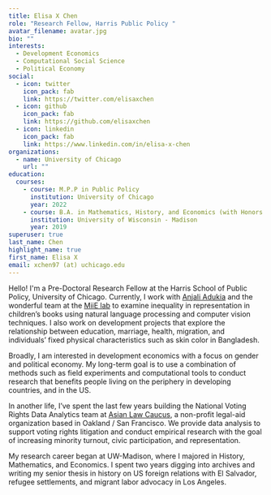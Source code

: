 ```yaml
---
title: Elisa X Chen
role: "Research Fellow, Harris Public Policy "
avatar_filename: avatar.jpg
bio: ""
interests:
  - Development Economics
  - Computational Social Science
  - Political Economy
social:
  - icon: twitter
    icon_pack: fab
    link: https://twitter.com/elisaxchen
  - icon: github
    icon_pack: fab
    link: https://github.com/elisaxchen
  - icon: linkedin
    icon_pack: fab
    link: https://www.linkedin.com/in/elisa-x-chen
organizations:
  - name: University of Chicago
    url: ""
education:
  courses:
    - course: M.P.P in Public Policy
      institution: University of Chicago
      year: 2022
    - course: B.A. in Mathematics, History, and Economics (with Honors and Distinction)
      institution: University of Wisconsin - Madison
      year: 2019
superuser: true
last_name: Chen
highlight_name: true
first_name: Elisa X
email: xchen97 (at) uchicago.edu
---
```

H﻿ello! I'm a Pre-Doctoral Research Fellow at the Harris School of Public Policy, University of Chicago. Currently, I work with [Anjali Adukia](https://voices.uchicago.edu/anjali/) and the wonderful team at the [MiiE lab](https://www.miielab.com/) to examine inequality in representation in children’s books using natural language processing and computer vision techniques. I also work on development projects that explore the relationship between education, marriage, health, migration, and individuals’ fixed physical characteristics such as skin color in Bangladesh. 

Broadly, I am interested in development economics with a focus on gender and political economy. My long-term goal is to use a combination of methods such as field experiments and computational tools to conduct research that benefits people living on the periphery in developing countries, and in the US. 

In another life, I’ve spent the last few years building the National Voting Rights Data Analytics team at [Asian Law Caucus](https://www.advancingjustice-alc.org/?gclid=Cj0KCQjwyt-ZBhCNARIsAKH1177GrCL7wq4f3pwjc6GI2mNCfN6e5UJg0sP6KAmMZfXDvnwzCYSslG4aAg0wEALw_wcB), a non-profit legal-aid organization based in Oakland / San Francisco. We provide data analysis to support voting rights litigation and conduct empirical research with the goal of increasing minority turnout, civic participation, and representation. 

My research career began at UW-Madison, where I majored in History, Mathematics, and Economics. I spent two years digging into archives and writing my senior thesis in history on US foreign relations with El Salvador, refugee settlements, and migrant labor advocacy in Los Angeles.
